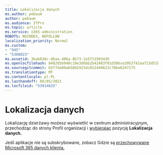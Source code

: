 ```yaml
---
title: Lokalizacja danych
ms.author: pebaum
author: pebaum
ms.audience: ITPro
ms.topic: article
ms.service: o365-administration
ROBOTS: NOINDEX, NOFOLLOW
localization_priority: Normal
ms.custom:
- "945"
- "5300023"
ms.assetid: 3bab036c-dbaa-406a-8b73-1e5f31993436
ms.openlocfilehash: 848285b940c19e3d6bb2b42483f01d39bce3952f42aa723d51b1a6392f0f1dcc
ms.sourcegitcommit: b5f7da89a650d2915dc652449623c78be6247175
ms.translationtype: MT
ms.contentlocale: pl-PL
ms.lasthandoff: 08/05/2021
ms.locfileid: "53914625"
---
```

# <a name="data-location"></a>Lokalizacja danych

Lokalizację dzierżawy możesz wyświetlić w centrum administracyjnym, przechodząc do strony Profil organizacji i [  wybierając](https://admin.microsoft.com/AdminPortal/Home#/Settings/OrganizationProfile) pozycję **Lokalizacja danych.**

Jeśli aplikacje nie są subskrybowane, zobacz Gdzie są [przechowywane Microsoft 365 danych klienta.](https://docs.microsoft.com/office365/enterprise/o365-data-locations)